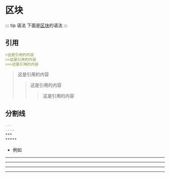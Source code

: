 #  区块

::: tip 语法
下面是[区块]()的语法
:::

## 引用
```md
>这是引用的内容
>>这是引用的内容
>>>这是引用的内容
```
>这是引用的内容
>>这是引用的内容
>>>这是引用的内容

## 分割线


```md
---
----
***
*****
```

+ 例如

---
----
***
*****
